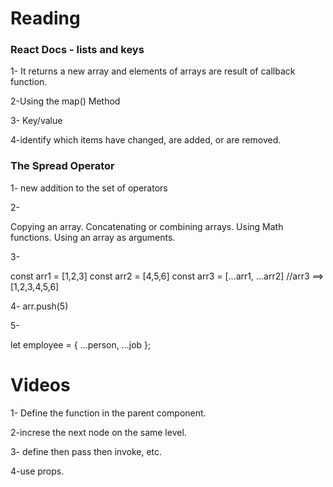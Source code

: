 # Reading

### React Docs - lists and keys

1- It returns a new array and elements of arrays are result of callback function.

2-Using the map() Method


3- Key/value

4-identify which items have changed, are added, or are removed.

### The Spread Operator

1- new addition to the set of operators

2-

Copying an array.
Concatenating or combining arrays.
Using Math functions.
Using an array as arguments.

3-

const arr1 = [1,2,3]
const arr2 = [4,5,6]
const arr3 = [...arr1, ...arr2] //arr3 ==> [1,2,3,4,5,6]

4- arr.push(5)

5-

let employee = { ...person, ...job };

# Videos

1- Define the function in the parent component.

2-increse the next node on the same level.

3- define then pass then invoke, etc.

4-use props.
